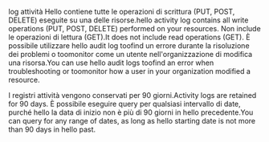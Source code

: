 <span data-ttu-id="c6a35-101">log attività Hello contiene tutte le operazioni di scrittura (PUT, POST, DELETE) eseguite su una delle risorse.</span><span class="sxs-lookup"><span data-stu-id="c6a35-101">hello activity log contains all write operations (PUT, POST, DELETE) performed on your resources.</span></span> <span data-ttu-id="c6a35-102">Non include le operazioni di lettura (GET).</span><span class="sxs-lookup"><span data-stu-id="c6a35-102">It does not include read operations (GET).</span></span> <span data-ttu-id="c6a35-103">È possibile utilizzare hello audit log toofind un errore durante la risoluzione dei problemi o toomonitor come un utente nell'organizzazione di modifica una risorsa.</span><span class="sxs-lookup"><span data-stu-id="c6a35-103">You can use hello audit logs toofind an error when troubleshooting or toomonitor how a user in your organization modified a resource.</span></span>

<span data-ttu-id="c6a35-104">I registri attività vengono conservati per 90 giorni.</span><span class="sxs-lookup"><span data-stu-id="c6a35-104">Activity logs are retained for 90 days.</span></span> <span data-ttu-id="c6a35-105">È possibile eseguire query per qualsiasi intervallo di date, purché hello la data di inizio non è più di 90 giorni in hello precedente.</span><span class="sxs-lookup"><span data-stu-id="c6a35-105">You can query for any range of dates, as long as hello starting date is not more than 90 days in hello past.</span></span>

